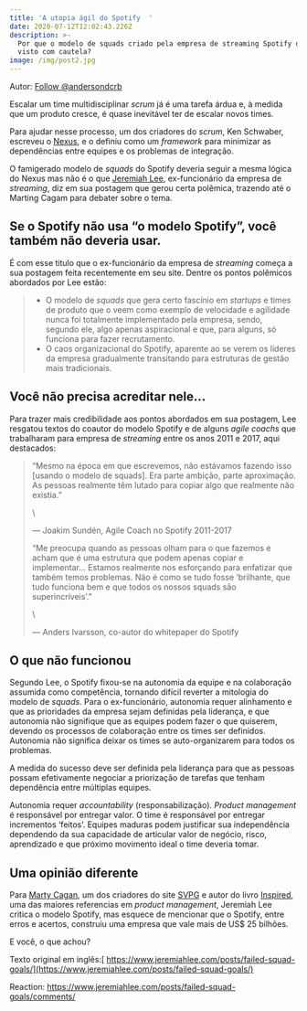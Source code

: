 ```yaml
---
title: 'A utopia ágil do Spotify  '
date: 2020-07-12T12:02:43.226Z
description: >-
  Por que o modelo de squads criado pela empresa de streaming Spotify deve ser
  visto com cautela?
image: /img/post2.jpg
---
```

Autor: <a href="https://twitter.com/andersondcrb?ref_src=twsrc%5Etfw" class="twitter-follow-button" data-show-count="false">Follow @andersondcrb</a><script async src="https://platform.twitter.com/widgets.js" charset="utf-8"></script>

Escalar um time multidisciplinar _scrum_ já é uma tarefa árdua e, à medida que um produto cresce, é quase inevitável ter de escalar novos times. 

Para ajudar nesse processo, um dos criadores do _scrum_, Ken Schwaber, escreveu o [Nexus](https://www.scrum.org/resources/nexus-guide), e o definiu como um _framework_ para minimizar as dependências entre equipes e os problemas de integração. 

O famigerado modelo de _squads_ do Spotify deveria seguir a mesma lógica do Nexus mas não é o   que [Jeremiah Lee](https://www.jeremiahlee.com/posts/failed-squad-goals/), ex-funcionário da empresa de _streaming_, diz em sua  postagem que gerou certa polêmica, trazendo até o Marting Cagam para debater sobre  o tema. 

## Se o Spotify não usa “o modelo Spotify”, você também não deveria usar.

É com esse titulo que o ex-funcionário da empresa de _streaming_ começa a sua postagem feita recentemente em seu site. Dentre os pontos polêmicos abordados por Lee estão:

> * O modelo de _squads_ que gera certo fascínio em _startups_ e times de produto que o veem como exemplo de velocidade e agilidade nunca foi totalmente implementado pela empresa, sendo, segundo ele, algo apenas aspiracional e que, para alguns, só funciona para fazer recrutamento.
> * O caos organizacional do Spotify, aparente ao se verem os líderes da empresa gradualmente transitando para estruturas de gestão mais tradicionais.

## Você não precisa acreditar nele…

Para trazer mais credibilidade aos pontos abordados em sua postagem, Lee resgatou textos do coautor do modelo Spotify e de alguns _agile coachs_ que trabalharam para empresa de _streaming_ entre os anos 2011 e 2017, aqui destacados: 

> “Mesmo na época em que escrevemos, não estávamos fazendo isso \[usando o modelo de squads]. Era parte ambição, parte aproximação. As pessoas realmente têm lutado para copiar algo que realmente não existia.”
>
> \
>
> — Joakim Sundén, Agile Coach no Spotify 2011-2017
>
> “Me preocupa quando as pessoas olham para o que fazemos e acham que é uma estrutura que podem apenas copiar e implementar… Estamos realmente nos esforçando para enfatizar que também temos problemas. Não é como se tudo fosse ‘brilhante, que tudo funciona bem e que todos os nossos squads são superincríveis’.”
>
> \
>
> — Anders Ivarsson, co-autor do whitepaper do Spotify

## O que não funcionou

Segundo Lee, o Spotify fixou-se na autonomia da equipe e na colaboração assumida como competência, tornando difícil reverter a mitologia do modelo de _squads_. Para o ex-funcionário, autonomia requer alinhamento e que as prioridades da empresa sejam definidas pela liderança, e que autonomia não signifique que as equipes podem fazer o que quiserem, devendo os processos de colaboração entre os times ser definidos. Autonomia não significa deixar os times se auto-organizarem para todos os problemas.

A medida do sucesso deve ser  definida pela liderança para que as pessoas possam efetivamente negociar a priorização de tarefas que tenham dependência entre múltiplas equipes.

Autonomia requer _accountability_ (responsabilização). _Product management_ é responsável por entregar valor. O time é responsável por entregar incrementos ‘feitos’. Equipes maduras podem justificar sua independência dependendo da sua capacidade de articular valor de negócio, risco, aprendizado e que próximo movimento ideal o time deveria tomar. 

## Uma opinião diferente

Para [Marty Cagan](https://svpg.com/our-team/#marty), um dos criadores do site [SVPG](https://svpg.com/spotify-vs-fitbit/) e autor do livro [Inspired](https://svpg.com/inspired-how-to-create-products-customers-love/), uma das maiores referencias em _product management_, Jeremiah Lee critica o modelo Spotify, mas esquece de mencionar que o Spotify, entre erros e acertos, construiu uma empresa que vale mais de US$ 25 bilhões. 

E você, o que achou? 



Texto original em inglês:[ https://www.jeremiahlee.com/posts/failed-squad-goals/](https://www.jeremiahlee.com/posts/failed-squad-goals/)

Reaction: <https://www.jeremiahlee.com/posts/failed-squad-goals/comments/>
